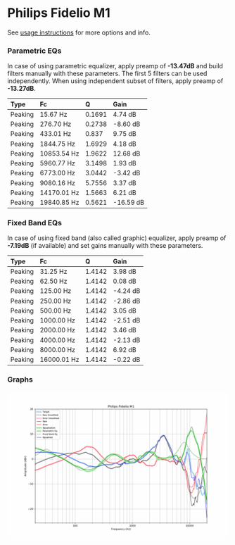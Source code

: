 # Philips Fidelio M1
See [usage instructions](https://github.com/jaakkopasanen/AutoEq#usage) for more options and info.

### Parametric EQs
In case of using parametric equalizer, apply preamp of **-13.47dB** and build filters manually
with these parameters. The first 5 filters can be used independently.
When using independent subset of filters, apply preamp of **-13.27dB**.

| Type    | Fc          |      Q | Gain      |
|:--------|:------------|:-------|:----------|
| Peaking | 15.67 Hz    | 0.1691 | 4.74 dB   |
| Peaking | 276.70 Hz   | 0.2738 | -8.60 dB  |
| Peaking | 433.01 Hz   | 0.837  | 9.75 dB   |
| Peaking | 1844.75 Hz  | 1.6929 | 4.18 dB   |
| Peaking | 10853.54 Hz | 1.9622 | 12.68 dB  |
| Peaking | 5960.77 Hz  | 3.1498 | 1.93 dB   |
| Peaking | 6773.00 Hz  | 3.0442 | -3.42 dB  |
| Peaking | 9080.16 Hz  | 5.7556 | 3.37 dB   |
| Peaking | 14170.01 Hz | 1.5663 | 6.21 dB   |
| Peaking | 19840.85 Hz | 0.5621 | -16.59 dB |

### Fixed Band EQs
In case of using fixed band (also called graphic) equalizer, apply preamp of **-7.19dB**
(if available) and set gains manually with these parameters.

| Type    | Fc          |      Q | Gain     |
|:--------|:------------|:-------|:---------|
| Peaking | 31.25 Hz    | 1.4142 | 3.98 dB  |
| Peaking | 62.50 Hz    | 1.4142 | 0.08 dB  |
| Peaking | 125.00 Hz   | 1.4142 | -4.24 dB |
| Peaking | 250.00 Hz   | 1.4142 | -2.86 dB |
| Peaking | 500.00 Hz   | 1.4142 | 3.05 dB  |
| Peaking | 1000.00 Hz  | 1.4142 | -2.51 dB |
| Peaking | 2000.00 Hz  | 1.4142 | 3.46 dB  |
| Peaking | 4000.00 Hz  | 1.4142 | -2.13 dB |
| Peaking | 8000.00 Hz  | 1.4142 | 6.92 dB  |
| Peaking | 16000.01 Hz | 1.4142 | -0.22 dB |

### Graphs
![](./Philips%20Fidelio%20M1.png)